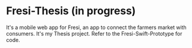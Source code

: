 # Fresi-Thesis (in progress)
It's a mobile web app for Fresi, an app to connect the farmers market with consumers.
It's my Thesis project. Refer to the Fresi-Swift-Prototype for code.
